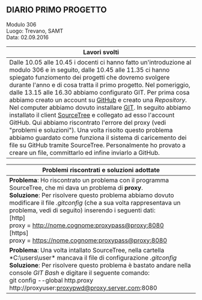 ## DIARIO PRIMO PROGETTO

Modulo 306 <br>
Luogo: Trevano, SAMT <br>
Data: 02.09.2016

Lavori svolti|
-|
Dalle 10.05 alle 10.45 i docenti ci hanno fatto un'introduzione al modulo 306 e in seguito, dalle 10.45 alle 11.35 ci hanno spiegato funziomento dei progetti che dovremo svolgere durante l'anno e di cosa tratta il primo progetto. Nel pomeriggio, dalle 13.15 alle 16.30 abbiamo configurato GIT. Per prima cosa abbiamo creato un account su [GitHub](https://github.com) e creato una *Repository*. Nel computer abbiamo dovuto installare [GIT](https://git-scm.com/). In seguito abbiamo installato il client [SourceTree](https://www.sourcetreeapp.com/) e collegato ad esso l'account GitHub. Qui abbiamo riscontrato l'errore del proxy (vedi "problemi e soluzioni"). Una volta risolto questo problema abbiamo guardato come funziona il sistema di caricemento dei file su GitHub tramite SourceTree. Personalmente ho provato a creare un file, committarlo ed infine inviarlo a GitHub.|

Problemi riscontrati e soluzioni adottate|
-|
**Problema**: Ho riscontrato un problema con il programma SourceTree, che mi dava un problema di **proxy**.<br>**Soluzione**: Per risolvere questo problema abbiamo dovuto modificare il file *.gitconfig* (che a sua volta rappresentava un problema, vedi di seguito) inserendo i seguenti dati: <br>   [http]<br>proxy = http://nome.cognome:proxypass@proxy:8080 <br> [https] <br> proxy = https://nome.cognome:proxypass@proxy:8080 |
**Problema**: Una volta intallato SourceTree, nella cartella *C:\users\user\* mancava il file di configurazione *.gitconfig* <br> **Soluzione**: Per risolvere questo problema è bastato andare nella console *GIT Bash* e digitare il seguente comando: <br> git config --global http.proxy http://proxyuser:proxypwd@proxy.server.com:8080 |
